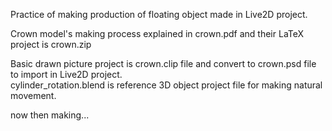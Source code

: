 Practice of making production of floating object made in Live2D project.   
   
Crown model's making process explained in crown.pdf and their LaTeX project is crown.zip   
   
Basic drawn picture project is crown.clip file and convert to crown.psd file to import in Live2D project.   
cylinder_rotation.blend is reference 3D object project file for making natural movement.   
   
now then making...   
